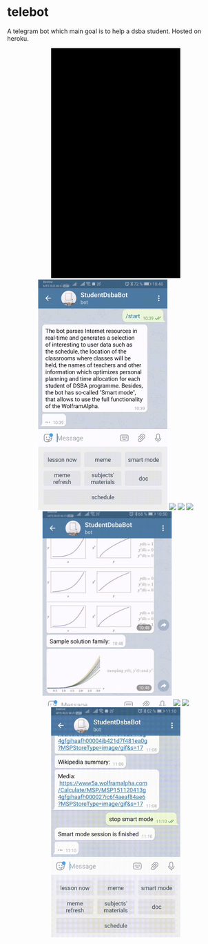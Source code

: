 # telebot
A telegram bot which main goal is to help a dsba student. Hosted on heroku.

<p align="center">
  <img width="300" src="https://github.com/DKarz/readme-media/blob/master/telebot1-1.gif?raw=true">
  <img width="300" src="https://github.com/DKarz/readme-media/blob/master/telebot1-2.gif?raw=true">
  <img width="300" src="https://github.com/DKarz/readme-media/blob/master/telebot1-3.gif?raw=true">
  <img width="300" src="https://github.com/DKarz/readme-media/blob/master/telebot1-4.gif?raw=true">
  <img width="300" src="https://github.com/DKarz/readme-media/blob/master/telebot1-5.gif?raw=true">
  <img width="300" src="https://github.com/DKarz/readme-media/blob/master/telebot1-6.gif?raw=true">
  <img width="300" src="https://github.com/DKarz/readme-media/blob/master/telebot1-7.gif?raw=true">
  <img width="300" src="https://github.com/DKarz/readme-media/blob/master/telebot1-8.gif?raw=true">
  <img width="300" src="https://github.com/DKarz/readme-media/blob/master/telebot1-9.gif?raw=true">
</p>



